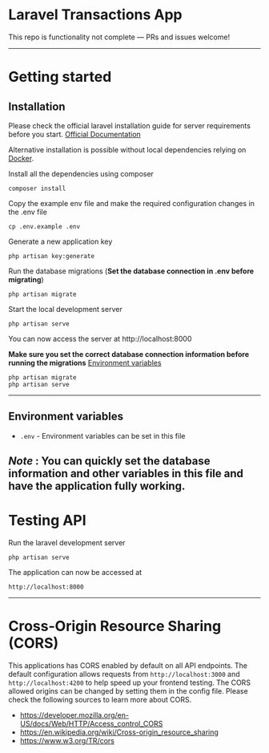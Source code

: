 # Laravel Transactions App

This repo is functionality not complete — PRs and issues welcome!

----------

# Getting started

## Installation

Please check the official laravel installation guide for server requirements before you start. [Official Documentation](https://laravel.com/docs/5.4/installation#installation)

Alternative installation is possible without local dependencies relying on [Docker](#docker).

Install all the dependencies using composer

    composer install

Copy the example env file and make the required configuration changes in the .env file

    cp .env.example .env

Generate a new application key

    php artisan key:generate

Run the database migrations (**Set the database connection in .env before migrating**)

    php artisan migrate

Start the local development server

    php artisan serve

You can now access the server at http://localhost:8000

**Make sure you set the correct database connection information before running the migrations** [Environment variables](#environment-variables)

    php artisan migrate
    php artisan serve

----------
## Environment variables

- `.env` - Environment variables can be set in this file

***Note*** : You can quickly set the database information and other variables in this file and have the application fully working.
----------

# Testing API

Run the laravel development server

    php artisan serve

The application can now be accessed at

    http://localhost:8000

----------

# Cross-Origin Resource Sharing (CORS)

This applications has CORS enabled by default on all API endpoints. The default configuration allows requests from `http://localhost:3000` and `http://localhost:4200` to help speed up your frontend testing. The CORS allowed origins can be changed by setting them in the config file. Please check the following sources to learn more about CORS.

- https://developer.mozilla.org/en-US/docs/Web/HTTP/Access_control_CORS
- https://en.wikipedia.org/wiki/Cross-origin_resource_sharing
- https://www.w3.org/TR/cors
